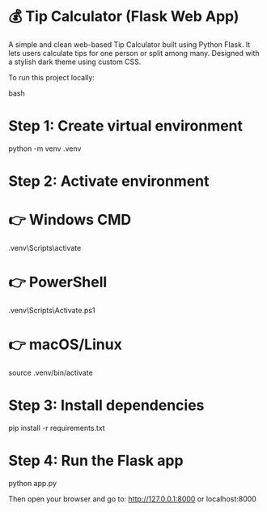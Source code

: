 # 💰 Tip Calculator (Flask Web App)

A simple and clean web-based Tip Calculator built using Python Flask. It lets users calculate tips for one person or split among many. Designed with a stylish dark theme using custom CSS.

To run this project locally:

bash
# Step 1: Create virtual environment
python -m venv .venv

# Step 2: Activate environment
# 👉 Windows CMD
.venv\Scripts\activate
# 👉 PowerShell
.venv\Scripts\Activate.ps1
# 👉 macOS/Linux
source .venv/bin/activate

# Step 3: Install dependencies
pip install -r requirements.txt

# Step 4: Run the Flask app
python app.py

Then open your browser and go to: http://127.0.0.1:8000  or localhost:8000


